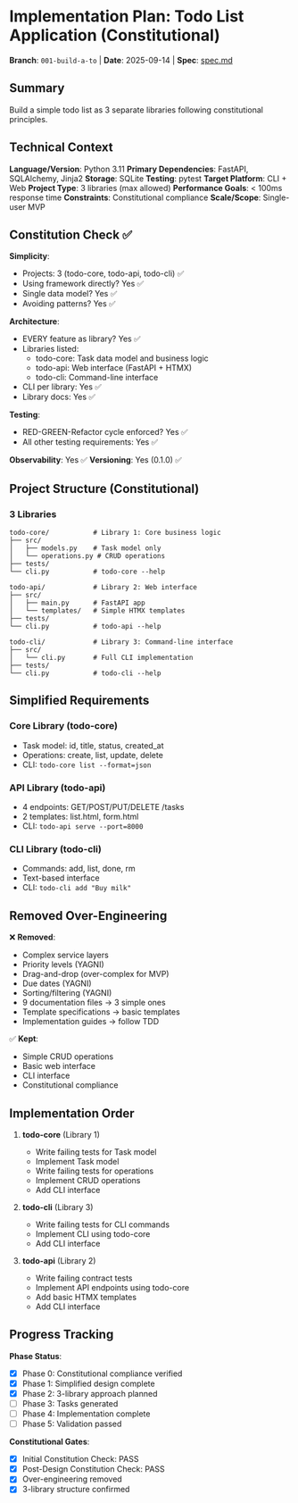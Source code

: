 # Implementation Plan: Todo List Application (Constitutional)

**Branch**: `001-build-a-to` | **Date**: 2025-09-14 | **Spec**: [spec.md](spec.md)

## Summary
Build a simple todo list as 3 separate libraries following constitutional principles.

## Technical Context
**Language/Version**: Python 3.11
**Primary Dependencies**: FastAPI, SQLAlchemy, Jinja2
**Storage**: SQLite
**Testing**: pytest
**Target Platform**: CLI + Web
**Project Type**: 3 libraries (max allowed)
**Performance Goals**: < 100ms response time
**Constraints**: Constitutional compliance
**Scale/Scope**: Single-user MVP

## Constitution Check ✅

**Simplicity**:
- Projects: 3 (todo-core, todo-api, todo-cli) ✅
- Using framework directly? Yes ✅
- Single data model? Yes ✅
- Avoiding patterns? Yes ✅

**Architecture**:
- EVERY feature as library? Yes ✅
- Libraries listed:
  - todo-core: Task data model and business logic
  - todo-api: Web interface (FastAPI + HTMX)
  - todo-cli: Command-line interface
- CLI per library: Yes ✅
- Library docs: Yes ✅

**Testing**:
- RED-GREEN-Refactor cycle enforced? Yes ✅
- All other testing requirements: Yes ✅

**Observability**: Yes ✅
**Versioning**: Yes (0.1.0) ✅

## Project Structure (Constitutional)

### 3 Libraries
```
todo-core/           # Library 1: Core business logic
├── src/
│   ├── models.py    # Task model only
│   └── operations.py # CRUD operations
├── tests/
└── cli.py           # todo-core --help

todo-api/            # Library 2: Web interface
├── src/
│   ├── main.py      # FastAPI app
│   └── templates/   # Simple HTMX templates
├── tests/
└── cli.py           # todo-api --help

todo-cli/            # Library 3: Command-line interface
├── src/
│   └── cli.py       # Full CLI implementation
├── tests/
└── cli.py           # todo-cli --help
```

## Simplified Requirements

### Core Library (todo-core)
- Task model: id, title, status, created_at
- Operations: create, list, update, delete
- CLI: `todo-core list --format=json`

### API Library (todo-api)
- 4 endpoints: GET/POST/PUT/DELETE /tasks
- 2 templates: list.html, form.html
- CLI: `todo-api serve --port=8000`

### CLI Library (todo-cli)
- Commands: add, list, done, rm
- Text-based interface
- CLI: `todo-cli add "Buy milk"`

## Removed Over-Engineering

❌ **Removed**:
- Complex service layers
- Priority levels (YAGNI)
- Drag-and-drop (over-complex for MVP)
- Due dates (YAGNI)
- Sorting/filtering (YAGNI)
- 9 documentation files → 3 simple ones
- Template specifications → basic templates
- Implementation guides → follow TDD

✅ **Kept**:
- Simple CRUD operations
- Basic web interface
- CLI interface
- Constitutional compliance

## Implementation Order

1. **todo-core** (Library 1)
   - Write failing tests for Task model
   - Implement Task model
   - Write failing tests for operations
   - Implement CRUD operations
   - Add CLI interface

2. **todo-cli** (Library 3)
   - Write failing tests for CLI commands
   - Implement CLI using todo-core
   - Add CLI interface

3. **todo-api** (Library 2)
   - Write failing contract tests
   - Implement API endpoints using todo-core
   - Add basic HTMX templates
   - Add CLI interface

## Progress Tracking

**Phase Status**:
- [x] Phase 0: Constitutional compliance verified
- [x] Phase 1: Simplified design complete
- [x] Phase 2: 3-library approach planned
- [ ] Phase 3: Tasks generated
- [ ] Phase 4: Implementation complete
- [ ] Phase 5: Validation passed

**Constitutional Gates**:
- [x] Initial Constitution Check: PASS
- [x] Post-Design Constitution Check: PASS
- [x] Over-engineering removed
- [x] 3-library structure confirmed